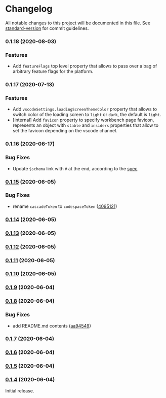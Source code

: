 # Changelog

All notable changes to this project will be documented in this file. See [standard-version](https://github.com/conventional-changelog/standard-version) for commit guidelines.

### 0.1.18 (2020-08-03)

### Features

- Add `featureFlags` top level property that allows to pass over a bag of arbitrary feature flags for the platform.

### 0.1.17 (2020-07-13)

### Features

- Add `vscodeSettings.loadingScreenThemeColor` property that allows to switch color of the loading screen to `light` or `dark`, the default is `light`.
- [internal] Add `favicon` property to specify workbench page favicon, represents an object with `stable` and `insiders` properties that allow to set the favicon depending on the vscode channel.

### 0.1.16 (2020-06-17)

### Bug Fixes

* Update `$schema` link with `#` at the end, according to the [spec](https://json-schema.org/understanding-json-schema/reference/schema.html)

### [0.1.15](https://devdiv.visualstudio.com///compare/v0.1.14...v0.1.15) (2020-06-05)

### Bug Fixes

* rename `cascadeToken` to `codespaceToken` ([4095121](https://devdiv.visualstudio.com///commit/40951215cc84da29bef7d4e252a9d160e93676be))

### [0.1.14](https://devdiv.visualstudio.com///compare/v0.1.13...v0.1.14) (2020-06-05)

### [0.1.13](https://devdiv.visualstudio.com///compare/v0.1.12...v0.1.13) (2020-06-05)

### [0.1.12](https://devdiv.visualstudio.com///compare/v0.1.11...v0.1.12) (2020-06-05)

### [0.1.11](https://devdiv.visualstudio.com///compare/v0.1.10...v0.1.11) (2020-06-05)

### [0.1.10](https://devdiv.visualstudio.com///compare/v0.1.9...v0.1.10) (2020-06-05)

### [0.1.9](https://devdiv.visualstudio.com///compare/v0.1.8...v0.1.9) (2020-06-04)

### [0.1.8](https://devdiv.visualstudio.com///compare/v0.1.7...v0.1.8) (2020-06-04)


### Bug Fixes

* add README.md contents ([aa94549](https://devdiv.visualstudio.com///commit/aa94549812746628dc4a44949b4136d76755015a))

### [0.1.7](https://devdiv.visualstudio.com///compare/v0.1.6...v0.1.7) (2020-06-04)

### [0.1.6](https://devdiv.visualstudio.com///compare/v0.1.5...v0.1.6) (2020-06-04)

### [0.1.5](https://devdiv.visualstudio.com///compare/v0.1.4...v0.1.5) (2020-06-04)

### [0.1.4](https://devdiv.visualstudio.com///compare/v0.1.2...v0.1.4) (2020-06-04)

Initial release.
